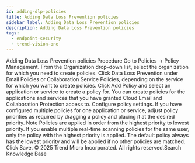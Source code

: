 ```yaml
---
id: adding-dlp-policies
title: Adding Data Loss Prevention policies
sidebar_label: Adding Data Loss Prevention policies
description: Adding Data Loss Prevention policies
tags:
  - endpoint-security
  - trend-vision-one
---
```


 Adding Data Loss Prevention policies Procedure Go to Policies → Policy Management. From the Organization drop-down list, select the organization for which you need to create policies. Click Data Loss Prevention under Email Policies or Collaboration Service Policies, depending on the service for which you want to create policies. Click Add Policy and select an application or service to create a policy for. You can create policies for the applications and services that you have granted Cloud Email and Collaboration Protection access to. Configure policy settings. If you have configured multiple policies for one application or service, adjust policy priorities as required by dragging a policy and placing it at the desired priority. Note Policies are applied in order from the highest priority to lowest priority. If you enable multiple real-time scanning policies for the same user, only the policy with the highest priority is applied. The default policy always has the lowest priority and will be applied if no other policies are matched. Click Save. © 2025 Trend Micro Incorporated. All rights reserved.Search Knowledge Base